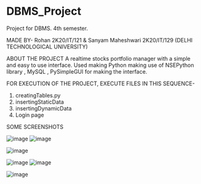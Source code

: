 # DBMS_Project
Project for DBMS. 4th semester. 

MADE BY-
Rohan 2K20/IT/121 & Sanyam Maheshwari 2K20/IT/129
(DELHI TECHNOLOGICAL UNIVERSITY)

ABOUT THE PROJECT
A realtime stocks portfolio manager with a simple and easy to use interface.
Used making Python making use of NSEPython library , MySQL , PySimpleGUI for making the interface.

FOR EXECUTION OF THE PROJECT, EXECUTE FILES IN THIS SEQUENCE-
1) creatingTables.py
2) insertingStaticData
3) insertingDynamicData
4) Login page

SOME SCREENSHOTS

![image](https://user-images.githubusercontent.com/76532242/177310835-4f9d58ea-ccf7-4533-a7e4-93c1fce2d9a0.png) 
![image](https://user-images.githubusercontent.com/76532242/177310863-e8b0843a-1a0a-42da-8d3b-1763abddc870.png)

![image](https://user-images.githubusercontent.com/76532242/177310937-76d5d02a-e053-4cd5-be78-32861286fb0b.png)

![image](https://user-images.githubusercontent.com/76532242/177311012-3b9a6658-13ea-40c6-8788-7313fee00b25.png)
![image](https://user-images.githubusercontent.com/76532242/177311023-6dfc7e7a-d477-4d4d-bc4c-776924cca30e.png)

![image](https://user-images.githubusercontent.com/76532242/177311041-07036b70-9207-40ec-ae6d-7f042425a762.png)
